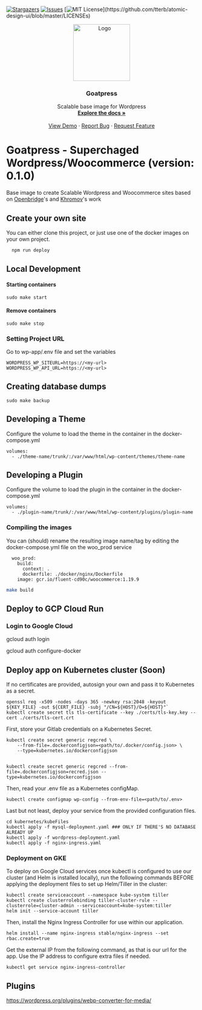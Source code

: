 [![Stargazers][stars-shield]][stars-url]
[![Issues][issues-shield]][issues-url]
[![MIT License](https://img.shields.io/apm/l/atomic-design-ui.svg?)](https://github.com/tterb/atomic-design-ui/blob/master/LICENSEs)  

<p align="center">
  <a href="https://github.com/github_username/repo">
       <img src="https://docs.goatlab.io/logo.png" alt="Logo" width="150" height="150">
  </a>

  <h3 align="center">Goatpress</h3>

  <p align="center">
    Scalable base image for Wordpress
    <br />
    <a href="https://docs.goatlab.io/#/0.4.x/fluent/fluent"><strong>Explore the docs »</strong></a>
    <br />
    <br />
    <a href="https://github.com/goat-io/fluent/repo">View Demo</a>
    ·
    <a href="https://github.com/goat-io/fluent/issues">Report Bug</a>
    ·
    <a href="https://github.com/goat-io/fluent/issues">Request Feature</a>
  </p>
</p>

# Goatpress - Superchaged Wordpress/Woocommerce (version: 0.1.0)

Base image to create Scalable Wordpress and Woocommerce sites based on [Openbridge](https://github.com/openbridge/nginx)'s and [Khromov](https://github.com/khromov/alpine-nginx-php8)'s work

## Create your own site

You can either clone this project, or just use one of the docker images on your own project.

```bash
  npm run deploy
```
## Local Development

#### Starting containers

```
sudo make start
```

#### Remove containers

```
sudo make stop
```

### Setting Project URL

Go to wp-app/.env file and set the variables

```
WORDPRESS_WP_SITEURL=https://<my-url>
WORDPRESS_WP_API_URL=https://<my-url>
```

## Creating database dumps

```
sudo make backup
```


## Developing a Theme

Configure the volume to load the theme in the container in the docker-compose.yml

```
volumes:
  - ./theme-name/trunk/:/var/www/html/wp-content/themes/theme-name
```

## Developing a Plugin

Configure the volume to load the plugin in the container in the docker-compose.yml

```
volumes:
  - ./plugin-name/trunk/:/var/www/html/wp-content/plugins/plugin-name
```

### Compiling the images

You can (should) rename the resulting image name/tag by editing the docker-compose.yml file on the woo_prod service

```
  woo_prod:
    build:
      context: .
      dockerfile: ./docker/nginx/Dockerfile
    image: gcr.io/fluent-cd90c/woocommerce:1.19.9
```

```bash
make build
```

## Deploy to GCP Cloud Run

### Login to Google Cloud

gcloud auth login

gcloud auth configure-docker

## Deploy app on Kubernetes cluster (Soon)

If no certificates are provided, autosign your own and pass it to Kubernetes as a secret.

```
openssl req -x509 -nodes -days 365 -newkey rsa:2048 -keyout ${KEY_FILE} -out ${CERT_FILE} -subj "/CN=${HOST}/O=${HOST}"`
kubectl create secret tls tls-certificate --key ./certs/tls-key.key --cert ./certs/tls-cert.crt
```

First, store your Gitlab credentials on a Kubernetes Secret.

```
kubectl create secret generic regcred \
    --from-file=.dockerconfigjson=<path/to/.docker/config.json> \
    --type=kubernetes.io/dockerconfigjson


kubectl create secret generic regcred --from-file=.dockerconfigjson=recred.json --type=kubernetes.io/dockerconfigjson
```

Then, read your .env file as a Kubernetes configMap.

```
kubectl create configmap wp-config --from-env-file=<path/to/.env>
```

Last but not least, deploy your service from the provided configuration files.

```
cd kubernetes/kubeFiles
kubectl apply -f mysql-deployment.yaml ### ONLY IF THERE'S NO DATABASE ALREADY UP
kubectl apply -f wordpress-deployment.yaml
kubectl apply -f nginx-ingress.yaml
```

### Deployment on GKE

To deploy on Google Cloud services once kubectl is configured to use our cluster (and Helm is installed locally), run the following commands BEFORE applying the deployment files to set up Helm/Tiller in the cluster:

```
kubectl create serviceaccount --namespace kube-system tiller
kubectl create clusterrolebinding tiller-cluster-rule --clusterrole=cluster-admin --serviceaccount=kube-system:tiller
helm init --service-account tiller
```

Then, install the Nginx Ingress Controller for use within our application.

```
helm install --name nginx-ingress stable/nginx-ingress --set rbac.create=true
```

Get the external IP from the following command, as that is our url for the app. Use the IP address to configure extra files if needed.

```
kubectl get service nginx-ingress-controller
```
## Plugins 
https://wordpress.org/plugins/webp-converter-for-media/

[stars-shield]: https://img.shields.io/github/stars/goat-io/fluent?style=flat-square
[stars-url]: https://github.com/goat-io/fluent/stargazers
[issues-shield]: https://img.shields.io/github/issues/goat-io/fluent?style=flat-square
[issues-url]: https://github.com/goat-io/fluent/issues